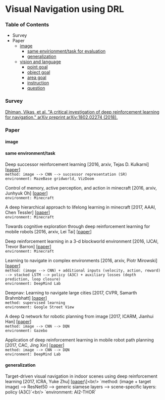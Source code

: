 # Visual Navigation using DRL

### Table of Contents
- Survey
- Paper
  - <a href="#image">image</a>
    - <a href="#same">same envirionment/task for evaluation</a>
    - <a href="#unseen">generalization</a>
  - <a href="#VLN">vision and language</a>
    - <a href="#PG">point goal</a>
    - <a href="#OB">object goal</a>
    - <a href="#AG">area goal</a>
    - <a href="#instrction">instruction</a>
    - <a href="#question">question</a>

### Survey

[Dhiman, Vikas, et al. "A critical investigation of deep reinforcement learning for navigation." arXiv preprint arXiv:1802.02274 (2018).](https://arxiv.org/pdf/1802.02274.pdf)

### Paper

#### <a name="image">image</a>

#### <a name="same">same environment/task</a>

Deep successor reinforcement learning \[2016, arxiv, Tejas D. Kulkarni\] \[[paper](https://arxiv.org/pdf/1606.02396.pdf)\]<br/>
`method: image --> CNN --> successor representation (SR)`<br/>
`environment: MazeBase gridworld, VizDoom`

Control of memory, active perception, and action in minecraft \[2016, arxiv, Junhyuk Oh\] \[[paper](https://arxiv.org/pdf/1605.09128.pdf)\]<br/>
`environment: Minecraft`

A deep hierarchical approach to lifelong learning in minecraft \[2017, AAAI, Chen Tessler\] \[[paper](https://www.aaai.org/ocs/index.php/AAAI/AAAI17/paper/download/14630/13950)\]<br/>
`environment: Minecraft`

Towards cognitive exploration through deep reinforcement learning for mobile robots \[2016, arxiv, Lei Tai\] \[[paper](https://arxiv.org/pdf/1610.01733.pdf)\]

Deep reinforcement learning in a 3-d blockworld environment \[2016, IJCAI, Trevor Barron\] \[[paper](http://cs.coloradocollege.edu/~mwhitehead/files/mypapers/blockworld.pdf)\]<br/>
`environment: Minecraft`

Learning to navigate in complex environments \[2016, arxiv, Piotr Mirowski\] \[[paper](https://arxiv.org/pdf/1611.03673.pdf)\]<br/>
`method: (image --> CNN) + additional inputs (velocity, action, reward) --> stacked LSTM --> policy (A3C) + auxiliary losses (depth prediction, loop closure)`<br/>
`environment: DeepMind Lab`

Deepnav: Learning to navigate large cities \[2017, CVPR, Samarth Brahmbhatt\] \[[paper](http://openaccess.thecvf.com/content_cvpr_2017/papers/Brahmbhatt_DeepNav_Learning_to_CVPR_2017_paper.pdf)\]<br/>
`method: supervised learning`<br/>
`environment: Google Street View`

A deep Q network for robotic planning from image \[2017, ICARM, Jianhui Han\] \[[paper](https://ieeexplore.ieee.org/stamp/stamp.jsp?tp=&arnumber=8273235)\]<br/>
`method: image --> CNN --> DQN`<br/>
`environment: Gazebo`

Application of deep reinforcement learning in mobile robot path planning \[2017, CAC, Jing Xin\] \[[paper](https://ieeexplore.ieee.org/stamp/stamp.jsp?tp=&arnumber=8244061)\]<br/>
`method: image --> CNN --> DQN`<br/>
`environment: DeepMind Lab`

#### <a name="unseen">generalization</a>
Target-driven visual navigation in indoor scenes using deep reinforcement learning \[2017, ICRA, Yuke Zhu\] \[[paper](https://arxiv.org/pdf/1609.05143.pdf,)\]<br/>
`method: (image + target image) --> ResNet50 --> generic siamese layers --> scene-specific layers: policy (A3C)`<br/>
`environment: AI2-THOR`









